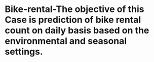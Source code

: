 # Bike-rental-The objective of this Case is prediction of bike rental count on daily basis based on the environmental and seasonal settings.

